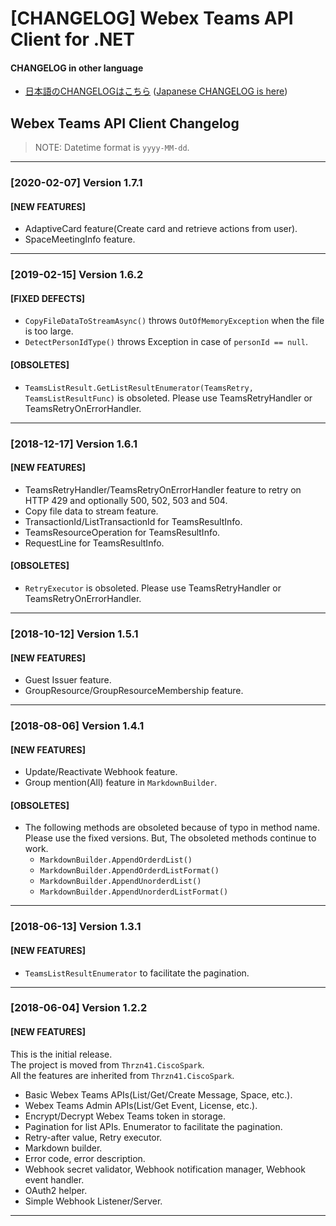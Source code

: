 # [CHANGELOG] Webex Teams API Client for .NET

#### CHANGELOG in other language
* [日本語のCHANGELOGはこちら](https://github.com/thrzn41/WebexTeamsAPIClient/blob/master/CHANGELOG.ja-JP.md) ([Japanese CHANGELOG is here](https://github.com/thrzn41/WebexTeamsAPIClient/blob/master/CHANGELOG.ja-JP.md))


## Webex Teams API Client Changelog

> NOTE: Datetime format is `yyyy-MM-dd`.

---
### [2020-02-07] Version 1.7.1

#### [NEW FEATURES]

* AdaptiveCard feature(Create card and retrieve actions from user).
* SpaceMeetingInfo feature.

---
### [2019-02-15] Version 1.6.2

#### [FIXED DEFECTS]
* `CopyFileDataToStreamAsync()` throws `OutOfMemoryException` when the file is too large.
* `DetectPersonIdType()` throws Exception in case of `personId == null`.

#### [OBSOLETES]
* `TeamsListResult.GetListResultEnumerator(TeamsRetry, TeamsListResultFunc)` is obsoleted. Please use TeamsRetryHandler or TeamsRetryOnErrorHandler.

---
### [2018-12-17] Version 1.6.1

#### [NEW FEATURES]

* TeamsRetryHandler/TeamsRetryOnErrorHandler feature to retry on HTTP 429 and optionally 500, 502, 503 and 504.
* Copy file data to stream feature.
* TransactionId/ListTransactionId for TeamsResultInfo.
* TeamsResourceOperation for TeamsResultInfo.
* RequestLine for TeamsResultInfo.

#### [OBSOLETES]
* `RetryExecutor` is obsoleted. Please use TeamsRetryHandler or TeamsRetryOnErrorHandler.

---
### [2018-10-12] Version 1.5.1

#### [NEW FEATURES]

* Guest Issuer feature.
* GroupResource/GroupResourceMembership feature.

---
### [2018-08-06] Version 1.4.1

#### [NEW FEATURES]

* Update/Reactivate Webhook feature.
* Group mention(All) feature in `MarkdownBuilder`.

#### [OBSOLETES]

* The following methods are obsoleted because of typo in method name.  
Please use the fixed versions. But, The obsoleted methods continue to work.
  * `MarkdownBuilder.AppendOrderdList()`
  * `MarkdownBuilder.AppendOrderdListFormat()`
  * `MarkdownBuilder.AppendUnorderdList()`
  * `MarkdownBuilder.AppendUnorderdListFormat()`

---
### [2018-06-13] Version 1.3.1

#### [NEW FEATURES]

* `TeamsListResultEnumerator` to facilitate the pagination.

---
### [2018-06-04] Version 1.2.2

#### [NEW FEATURES]
This is the initial release.  
The project is moved from `Thrzn41.CiscoSpark`.  
All the features are inherited from `Thrzn41.CiscoSpark`.

* Basic Webex Teams APIs(List/Get/Create Message, Space, etc.).
* Webex Teams Admin APIs(List/Get Event, License, etc.).
* Encrypt/Decrypt Webex Teams token in storage.
* Pagination for list APIs. Enumerator to facilitate the pagination.
* Retry-after value, Retry executor.
* Markdown builder.
* Error code, error description.
* Webhook secret validator, Webhook notification manager, Webhook event handler.
* OAuth2 helper.
* Simple Webhook Listener/Server.

---
